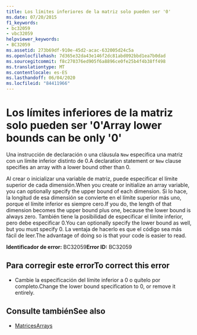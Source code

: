 ```yaml
---
title: Los límites inferiores de la matriz solo pueden ser '0'
ms.date: 07/20/2015
f1_keywords:
- bc32059
- vbc32059
helpviewer_keywords:
- BC32059
ms.assetid: 273b69df-910e-45d2-acac-632005d24c5a
ms.openlocfilehash: 7d365e32da43e146f2dc81abd092bbd1ea7b0dad
ms.sourcegitcommit: f8c270376ed905f6a8896ce0fe25b4f4b38ff498
ms.translationtype: MT
ms.contentlocale: es-ES
ms.lasthandoff: 06/04/2020
ms.locfileid: "84411966"
---
```

# <a name="array-lower-bounds-can-be-only-0"></a><span data-ttu-id="72c90-102">Los límites inferiores de la matriz solo pueden ser '0'</span><span class="sxs-lookup"><span data-stu-id="72c90-102">Array lower bounds can be only '0'</span></span>
<span data-ttu-id="72c90-103">Una instrucción de declaración o una cláusula `New` especifica una matriz con un límite inferior distinto de 0.</span><span class="sxs-lookup"><span data-stu-id="72c90-103">A declaration statement or `New` clause specifies an array with a lower bound other than 0.</span></span>  
  
 <span data-ttu-id="72c90-104">Al crear o inicializar una variable de matriz, puede especificar el límite superior de cada dimensión.</span><span class="sxs-lookup"><span data-stu-id="72c90-104">When you create or initialize an array variable, you can optionally specify the upper bound of each dimension.</span></span> <span data-ttu-id="72c90-105">Si lo hace, la longitud de esa dimensión se convierte en el límite superior más uno, porque el límite inferior es siempre cero.</span><span class="sxs-lookup"><span data-stu-id="72c90-105">If you do, the length of that dimension becomes the upper bound plus one, because the lower bound is always zero.</span></span> <span data-ttu-id="72c90-106">También tiene la posibilidad de especificar el límite inferior, pero debe especificar 0.</span><span class="sxs-lookup"><span data-stu-id="72c90-106">You can optionally specify the lower bound as well, but you must specify 0.</span></span> <span data-ttu-id="72c90-107">La ventaja de hacerlo es que el código sea más fácil de leer.</span><span class="sxs-lookup"><span data-stu-id="72c90-107">The advantage of doing so is that your code is easier to read.</span></span>  
  
 <span data-ttu-id="72c90-108">**Identificador de error:** BC32059</span><span class="sxs-lookup"><span data-stu-id="72c90-108">**Error ID:** BC32059</span></span>  
  
## <a name="to-correct-this-error"></a><span data-ttu-id="72c90-109">Para corregir este error</span><span class="sxs-lookup"><span data-stu-id="72c90-109">To correct this error</span></span>  
  
- <span data-ttu-id="72c90-110">Cambie la especificación del límite inferior a 0 o quítelo por completo.</span><span class="sxs-lookup"><span data-stu-id="72c90-110">Change the lower bound specification to 0, or remove it entirely.</span></span>  
  
## <a name="see-also"></a><span data-ttu-id="72c90-111">Consulte también</span><span class="sxs-lookup"><span data-stu-id="72c90-111">See also</span></span>

- [<span data-ttu-id="72c90-112">Matrices</span><span class="sxs-lookup"><span data-stu-id="72c90-112">Arrays</span></span>](../programming-guide/language-features/arrays/index.md)
